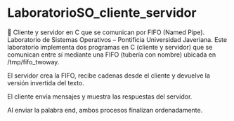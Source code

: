 # LaboratorioSO_cliente_servidor
🧠 Cliente y servidor en C que se comunican por FIFO (Named Pipe). Laboratorio de Sistemas Operativos – Pontificia Universidad Javeriana.
Este laboratorio implementa dos programas en C (cliente y servidor) que se comunican entre sí mediante una FIFO (tubería con nombre) ubicada en /tmp/fifo_twoway.

El servidor crea la FIFO, recibe cadenas desde el cliente y devuelve la versión invertida del texto.

El cliente envía mensajes y muestra las respuestas del servidor.

Al enviar la palabra end, ambos procesos finalizan ordenadamente.
